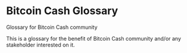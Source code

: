 # Bitcoin Cash Glossary
Glossary for Bitcoin Cash community

This is a glossary for the benefit of Bitcoin Cash community and/or any stakeholder interested on it.
